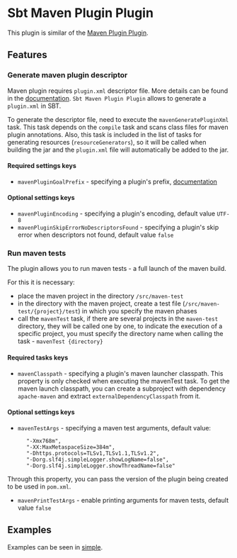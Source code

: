 # Sbt Maven Plugin Plugin

This plugin is similar of the [Maven Plugin Plugin](https://maven.apache.org/plugin-tools/maven-plugin-plugin/).

## Features

### Generate maven plugin descriptor
Maven plugin requires `plugin.xml` descriptor file. More details can be found in the [documentation](https://maven.apache.org/ref/3.9.1/maven-plugin-api/plugin.html).
`Sbt Maven Plugin Plugin` allows to generate a `plugin.xml` in SBT.

To generate the descriptor file, need to execute the `mavenGeneratePluginXml` task.
This task depends on the `compile` task and scans class files for maven plugin annotations.
Also, this task is included in the list of tasks for generating resources (`resourceGenerators`), so it will be called
when building the jar and the `plugin.xml` file will automatically be added to the jar.

#### Required settings keys
- `mavenPluginGoalPrefix` - specifying a plugin's prefix, [documentation](https://maven.apache.org/guides/introduction/introduction-to-plugin-prefix-mapping.html)

#### Optional settings keys
- `mavenPluginEncoding` - specifying a plugin's encoding, default value `UTF-8`
- `mavenPluginSkipErrorNoDescriptorsFound` - specifying a plugin's skip error when descriptors not found, default value `false`

### Run maven tests
The plugin allows you to run maven tests - a full launch of the maven build.

For this it is necessary:
- place the maven project in the directory `/src/maven-test`
- in the directory with the maven project, create a test file (`/src/maven-test/{project}/test`) in which you specify the maven phases
- call the `mavenTest` task, if there are several projects in the `maven-test` directory, they will be called one by one, to indicate the execution of a specific project, you must specify the directory name when calling the task - `mavenTest {directory}`

#### Required tasks keys
- `mavenClasspath` - specifying a plugin's maven launcher classpath.
This property is only checked when executing the mavenTest task.
To get the maven launch classpath, you can create a subproject with dependency `apache-maven` and extract `externalDependencyClasspath` from it.

#### Optional settings keys
- `mavenTestArgs` - specifying a maven test arguments, default value:
```
      "-Xmx768m",
      "-XX:MaxMetaspaceSize=384m",
      "-Dhttps.protocols=TLSv1,TLSv1.1,TLSv1.2",
      "-Dorg.slf4j.simpleLogger.showLogName=false",
      "-Dorg.slf4j.simpleLogger.showThreadName=false"
```
Through this property, you can pass the version of the plugin being created to be used in `pom.xml`.
- `mavenPrintTestArgs` - enable printing arguments for maven tests, default value `false`

## Examples

Examples can be seen in [simple](./src/sbt-test/sbt-maven/simple).